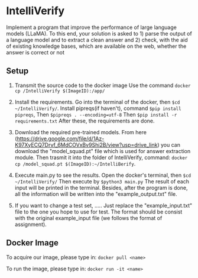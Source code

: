 # IntelliVerify
 Implement a program that improve the performance of large language models (LLaMA). To this end, your solution is asked to 1) parse the output of a language model and to extract a clean answer and 2) check, with the aid of existing knowledge bases, which are available on the web, whether the answer is correct or not

## Setup
1. Transmit the source code to the docker image
 Use the command `docker cp /IntelliVerify $(ImageID):/app/`

2. Install the requirements.
Go into the terminal of the docker, then `$cd ~/IntelliVerify/`.
 Install pipreqs(if haven't), command `$pip install pipreqs`,
 Then `$pipreqs . --encoding=utf-8`
 Then `$pip install -r requirements.txt`
 After these, the requirements are done.

3. Download the required pre-trained models.
   From here (https://drive.google.com/file/d/1Az-K97XyECQ7Drvf_6MdCOVxBv9Shi2B/view?usp=drive_link) you can download the "model_squad.pt" file which is used for answer extraction module.
   Then trasmit it into the folder of IntelliVerify, command: `docker cp /model_squad.pt $(ImageID):~/IntelliBerify`.
   
4. Execute main.py to see the results.
 Open the docker's terminal, then `$cd ~/IntelliVerify/`
 Then execute by `$python3 main.py`
 The result of each input will be printed in the terminal.
 Besides, after the program is done, all the information will be written into the "example_output.txt" file.

5. If you want to change a test set, .....
 Just replace the "example_input.txt" file to the one you hope to use for test. The format should be consist with the original example_input file (we follows the format of assignment).

## Docker Image
To acquire our image, please type in: `docker pull <name>`

To run the image, please type in: `docker run -it <name>`
